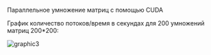 Параллельное умножение матриц с помощью CUDA

График количество потоков/время в секундах для 200 умножений матриц 200*200:

![graphic3](https://user-images.githubusercontent.com/55762144/211195526-6317e6ea-e9d9-474d-a863-ba35d8913a0b.png)
